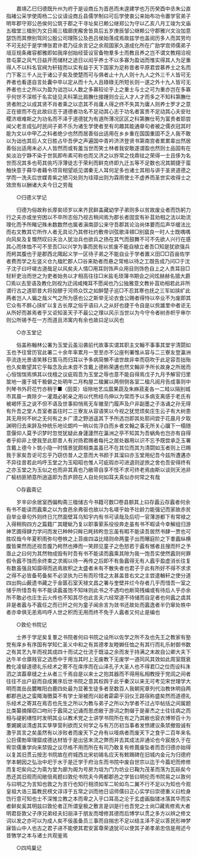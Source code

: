 <!-- { "loadSidebar": true } -->
　　嘉靖乙巳归德既升州为府于是设商丘为首邑而未遑建学也万历癸酉中丞朱公直指褚公采学使周杨二公议请设商丘县儒学制曰可后学使衷公来始布功令置学官弟子明年郡守郑公邑侯何公筑于郡之干寻址矣已赖公继郑公为守以乙亥八月工竣为文庙五楹堂三楹别为文日阁三楹廊庑廨舍皆具后五岁庚辰邹公继赖公守郡雅兴文治加意瑟饬而其僚别驾同公殷公司理陈公及邑吕侯始落成焉故兹学也盖阅历多人而其劳均不可无纪于是学博张君许君乃征余言记之余观国家久道成化所在广励学宫师儒弟子俎豆规条雍容都雅即如我庠创始经营设官备物羣多士而教且养之岂不谓文教翔洽视昔屯蒙之风气日益开而储材之途日以闳乎养士不以多寡为盈诎而惟实得其人为足重得人不以科名官阀为轩轾而以实有益于天下国家为足称昔者平原君尝慕养土之名而门下客三千人比于诸公子矣及使楚而可与俱者止十九人则十九人之外三千人皆可无养者也看遂自言处囊中卒以定从而十九人且碌碌无所短长则一遂之外十九人皆可无养者也士之所以为盈为诎岂以人数之多寡较论乎上之重士与士之可为重亦岂在多寡乎何世不深核于名实徒见夫科第比肩膴仕接踵则佥云人才人才而多之不知科第膴仕贤者附之以成其贤不肖者乘之以恣其不肖庸人得之终不失其为庸人则养士罗才之意正在彼而不在此故曰志于道德者功名不足动其心志于功名者富贵不足动其心夫安社稷济艰难斯之为功名而不泽于道德犹为有道所薄况区区之科第膴仕苟为富贵者耶尝闻父老言成弘时民间子弟不乐为诸生学使者至有司趣其能通章句者被之儒衣冠其时能为文以中甲乙之科者绝少也然而居善俗出适用在乡乡重在国国重固不乏人我不敢以为诎也其后人文日胜占毕吾伊之声遍国中青衿济济登贤书第南宫者累累辈出然居善俗出适用未必人人皆然而或有羞当世而笑士林者我安敢遂谓盈也然则士品固有在矣淡泊宁静不染于世氛即布素可称也而又济之以斿常之伐鼎铉之荣得一士且侈为名世而况其多也苟其佻巧浮薄徒志于荣利而鲜克终即九迁五等不足数也况其鬬捷于蛮触快意于蕣华者藉令项背相望祇见谓秦无人耳何足多也诸士其相与讲于圣贤道德之学而一洗夫后世媒青紫之陋习处则为珪璋出则为霖雨使士不虚养而圣世实收得士之效庶有以酬诸大夫今日之劳哉 

　　○归德义学记 

　　归德为俗故称长厚矣顷岁以来齐民鲜盖藏幼学子弟则多以贫故废业者而饬躬力行之夫亦或坐穷困以不卒所志俗乃视古稍间焉为郡长者固宜有补苴劝相之法以助流理化而予所睹记殊未数数然也属者滇南邵公来守吾郡其论治尚体要而后声华缓法比而右文教其它所作人者无具论乃其修社约敷帝训弦歌泽頖□别窳良一时人士既喁喁向风矣及复慨然叹曰夫治人犹治兵也欲兵之扬在其气而鼓舞不可不先欲人兴行在感其心而体恤不可不至吾□以兴学为事而民有以贫废不能自植立者吾□知是犹欲强兵而枵其腹也于是郡西北陬起义学一区待子弟之不能自业于学者置义田□□百亩佐学者费而学之左竖义仓九楹贮郡人□谷来助者而悬之常格以待之工既告成乃问□于沈子沈子曰吁嗟古道哉足以风矣夫人情□用耳则饰声众用目则饰色自上之人贵耳目□轻轩吏治而世之为吏者始务以才相高往往□米盐毛琐簿书期会之间炫赫赫名猎大爵□焉以去至语及教化则视为迂阔咸掩耳不愿闻也乃公独雅意文教补苴劝相若此非所谓行古之道耶昔大将投醪于河师众饮之如醉楚子巡□不忍其寒也抚之三军如挟纩此两者岂人人徧之哉义气之所为感也公之斯举无论衣食公赐者得恃以卒业不为废即其它众有不醉心挟纩以复古长厚之俗乎语曰人之从好也捷于令自是以赀雄里中者讵无从所好而甚焉者乎又讵知圣天子不最公之理以风示当世以为今守令者树赤帜乎审尔则公所锡予在一方而道且沛寓内有余也故曰足以风也 

　　○亦玉堂记 

　　俗盖称翰林公署为玉堂云虽沿袭前代故事实谓其职主文翰不事事其堂宇清閟如玉也予往曾历官此署二十余年率累月一至至亦不公座判署惟从容与二三寮友登瀛洲亭流连光景语笑移日策马而归耳以予多病简懒不谙世故非幸而窃吹于此足容吾拙殆也久矣敢望其它乎每念及此未尝不含戴上德称荣遘也然文翰非予所长故身之所居而心恒惴惴焉惧其以伐檀之议疵瑕吾为玉堂之辱也意不能自得焉戊子九月予解官归里筮地一廛于城干极僻之处明年二月构屋二楹翼以两侧侧各室二楹凡阅月告成事则中列琴书外莳花竹亦稍于■〈田耎〉垣隙地艺瓜蓏果蔬及朱麻菽麦各一二畦以隔别城市其晨一粪除夕一灌溉必躬亲之用以代熊经鸟伸以为常而予以多病支离感于老氏有被褐怀玉之说不但不语及世事抑悄焉无车辙至门履声及户非副墨之子洛诵之孙无得有升吾之堂人吾室者盖往时二三寮友从容语笑以今视之犹觉烦矣庄生云子有大树患其无用何不树之无何有之乡广漠之野逍遥其下予所选岂即其处耶间尝于花晨月夕取渊明归去来辞及仲统乐地论朗吟一晌以佐浮白而乡者文翰之事无所关心牖下一榻随意偃仰人莫予识梦时忽觉犹疑此身蘧蘧然在瀛洲之亭不知其为吾蜗角也岂亦有自得者乎抑非上使我至此耶昔人有对扬君赐者每托之居处器用以识不忘予既尝承乏玉署含戴上德今卜筑小隐一时情景犹颇相类盖虽已不在其位而其为清閟如玉者则上已赐我于家矣吾讵可忘乎乃窃仿昔人之意而大书颜于其溜曰亦玉堂用纪吾今兹所遭遘亦不异往昔若此呜呼玉堂之为玉昭昭也惟人可疵瑕亦可进退则逆旅之舍也吾安得终有之亦玉堂之为玉似之也而非其真也乃敝帚自享不忮不求可终老焉由斯以谈则天池非广榆枋匪陋意所逍遥即为吾庐顾在人自处何如耳夫真似亦何常之有哉 

　　○存蠧斋记 

　　岁辛卯余居室西偏构斋三楹储古今书籍可数□卷县额其上曰存蠧云存蠧者何余有书不能读而蠧乘之以为食邑余弗驱也故以为名嗟乎始予壮龄力能强记而家故赤贫自举业章句外则终日兀然面壁耳乌知宇内有书可读哉及后叨一官薄游都下有常禄之入得稍购四方之篇籍广其睫眦乃复以职事萦系役役奔走虽有书不暇读今幸解组归游神艺圃得肆力学问而发已种种只眸已眊转盻忽忘虽有暇不能读吾居然书肆一贾也可胜叹哉今年夏积雨弥句卷帙之上苔痕四溢比晴则命两童子出而曝庭阶之下羣蠧纵横腹皆果然而还视吾腹乃枵然也捧而一笑顾见童子之色怒若于蠧有憾者且搜而歼之予亟止之曰何为其然物成毁有时吾有书不能读而蠧乘其隙为我一饱吾实使然蠧则何罪假令蠧不蚀而余终束之求阁以待一再传之后即不有鱼蠧得无有人蠧乎盈虚消长往复有数虽强且知靡得而逃焉故积之太盛者未有不散失者也君子于此有所好不得不求求之得不必皆备苟备矣不必坚执为已有而珍惜之太甚盖昔右文之主尝遣輶轩之使分道四出购山薮遗书藏之于金匮石室天禄文昌之署与奎壁并烂今存者几乎而惜吾一室之储乎所惜吾有书不能读蠧虽饱不知味则此书之不遇均也断简残编或有待后人乎亦余所不敢必也庄生云火传也不知其尽也此言夫六经常道不待储而自足者也何蠧之虞其非是者蠧与不蠧任之而已歼之何为童子闻余言为敛书还故处而蠧逸者半仍窜处帙中者亦幸俱无恙焉呜呼人世之积而无用而终不免于人蠧者又何止是编也 

　　○敦伦书院记 

　　士养于学足矣复羣之书院者何曰书院之设所以佐学之所不及也先王之教家有塾党有庠乡有序国有学知仁圣义中和之有其德孝友睦婣任恤之有其行而礼乐射御书数之有其艺九年而视其成四十而试之仕流于既溢之余而发于持满之末故自公卿大夫下达牛羊仓廪贱官之选悉中于用当其时上无废教下无废学一道同风其效如此周室既衰教化凌替道德礼乐经术之寄不在庠序而在山泽孔子大圣人也不得君□之位而设科洙泗之滨葢章缝之士从者三千焉自是以来士之抱其器而不得用私相教授于党闾之间者往往不出户庭而自成黉序后世书院之意其权舆于此乎秦汉以来无可考见宋世理学大明而嵩岳岳麓睢阳白鹿四处最为显著生徒多者至数百人我朝宪章列代治教休明自两都郡邑达之蛮陬海徼莫不有学士渐被而兴起者霦霦乎羽仪王路宿称盛矣然而道德礼乐经术之寄其在焉否也先生之所以为教与弟子之所以为学者不过占毕帖括之间属题比类纂摘撺窃口吻刓于蠧简之记诵而思虑敝于游词之剽缀于是豪杰之士往往病之而相与禔躬缮性时发明其业以教术党之士讲学书院所在有之乃其敝也裒衣博带百十为羣娓娓谈清虚其实孳孳营利欲而又何学之与有万历初当事者发愤建议条禁撤毁诚有激乎其言之矣虽然有以涉败者而废天下之舟有以噎病者而废天下之食乎二百年来名公巨儒勃窣理窟成德达材皆于是出惩末流之弊而并去其成法非通论也今宸居久于在宥崇儒重学向来禁毁之议尽格不用而所在有司乃敢复有修葺废坠者而吾归德亦始得以复其旧贯云按志书院故在府城西北宋初锡名应天有敕赐碑在旧城内金元为归德府学本朝因之弘治中圯于水于是迁学于府治东而书院中废自世宗以迄于今葢圯而修修而复圯矣向之为斋为堂为廊为阁为号房为垣为门为坊业已鞠为茂革而荡为瓦砾矣今悉还其旧观而闳敞倍焉题曰敦伦书院夫今两都郡邑之学皆曰明伦而书院易之以敦何与曰明之为言知也敦之为言行也知行相须如军二轮如鸟二翼不行不足以为知也今观皇祖大诰三篇教民榜文谆谆于五常之训而他日诏师儒曰正心实学曰崇德重义曰检身饬行意可知也士不深惟立教之本而卑之入乎口耳高之沦于玄虚画脂镂冰落其华而实者鲜矣奚其明兹曰敦伦者正所谓皇极之敷言是训是行也吾党之士尚□藏焉修焉大者明君臣敦父子序兄弟经夫妇丽泽于朋友而增修其德而后博学以贯之多方以辨之修文词以发之亦可以为成人矣不佞虽备员三事而自揣忠不足以结主泽不足以答民形神梦寐皆山中人也古之君子进不能使其君安富尊荣退犹可以使其子弟孝弟忠信是用述今昔斆学之本与诸士共观鉴焉 

　　○四鸠巢记 

